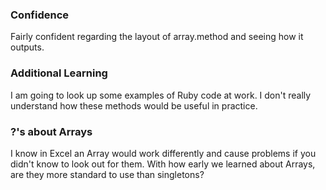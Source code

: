 ### Confidence
Fairly confident regarding the layout of array.method and seeing how it outputs.
### Additional Learning
I am going to look up some examples of Ruby code at work. I don't really understand how these methods would be useful in practice.
### ?'s about Arrays
I know in Excel an Array would work differently and cause problems if you didn't know to look out for them. With how early we learned about Arrays, are they more standard to use than singletons? 